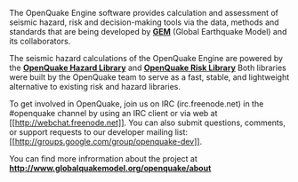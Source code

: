 The OpenQuake Engine software provides calculation and assessment of seismic hazard, risk and decision-making tools via the data, methods and standards that are being developed by **<a href="http://www.globalquakemodel.org" target="_blank">GEM</a>** (Global Earthquake Model) and its collaborators.

The seismic hazard calculations of the OpenQuake Engine are powered by the **<a href="http://github.com/gem/oq-hazardlib" target="_blank">OpenQuake Hazard Library</a>** and
 **<a href="http://github.com/gem/oq-risklib" target="_blank">OpenQuake Risk Library</a>**
Both libraries were built by the OpenQuake team to serve as a fast, stable, and lightweight alternative to existing risk and hazard libraries.  

To get involved in OpenQuake, join us on IRC (irc.freenode.net) in the #openquake channel by using an IRC client or via web at [[http://webchat.freenode.net]]. You can also submit questions, comments, or support requests to our developer mailing list: [[http://groups.google.com/group/openquake-dev]].

You can find more infrormation about the project at **<a href="http://www.globalquakemodel.org/openquake/about/" target="_blank">http://www.globalquakemodel.org/openquake/about</a>**